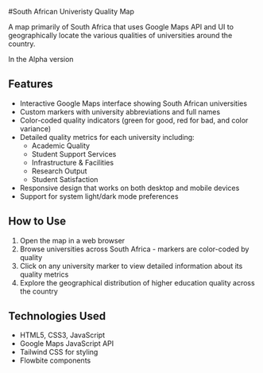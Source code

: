 #South African Univeristy Quality Map

A map primarily of South Africa that uses Google Maps API and UI to geographically locate the various qualities of universities around the country.

In the Alpha version

## Features

- Interactive Google Maps interface showing South African universities
- Custom markers with university abbreviations and full names
- Color-coded quality indicators (green for good, red for bad, and color variance)
- Detailed quality metrics for each university including:
  - Academic Quality
  - Student Support Services
  - Infrastructure & Facilities
  - Research Output
  - Student Satisfaction
- Responsive design that works on both desktop and mobile devices
- Support for system light/dark mode preferences

## How to Use

1. Open the map in a web browser
2. Browse universities across South Africa - markers are color-coded by quality
3. Click on any university marker to view detailed information about its quality metrics
4. Explore the geographical distribution of higher education quality across the country

## Technologies Used

- HTML5, CSS3, JavaScript
- Google Maps JavaScript API
- Tailwind CSS for styling
- Flowbite components
